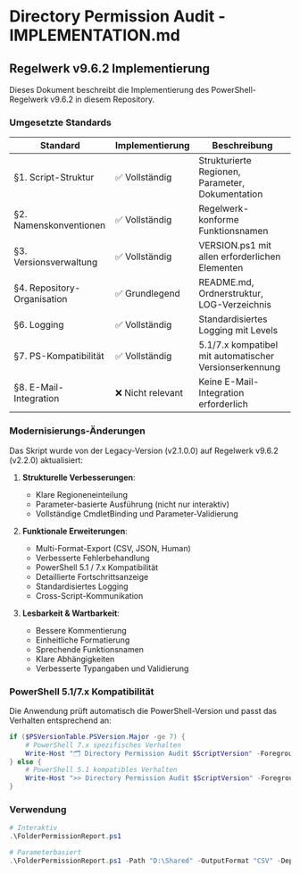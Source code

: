 # Directory Permission Audit - IMPLEMENTATION.md

## Regelwerk v9.6.2 Implementierung

Dieses Dokument beschreibt die Implementierung des PowerShell-Regelwerk v9.6.2 in diesem Repository.

### Umgesetzte Standards

| Standard | Implementierung | Beschreibung |
|----------|----------------|-------------|
| §1. Script-Struktur | ✅ Vollständig | Strukturierte Regionen, Parameter, Dokumentation |
| §2. Namenskonventionen | ✅ Vollständig | Regelwerk-konforme Funktionsnamen |
| §3. Versionsverwaltung | ✅ Vollständig | VERSION.ps1 mit allen erforderlichen Elementen |
| §4. Repository-Organisation | ✅ Grundlegend | README.md, Ordnerstruktur, LOG-Verzeichnis |
| §6. Logging | ✅ Vollständig | Standardisiertes Logging mit Levels |
| §7. PS-Kompatibilität | ✅ Vollständig | 5.1/7.x kompatibel mit automatischer Versionserkennung |
| §8. E-Mail-Integration | ❌ Nicht relevant | Keine E-Mail-Integration erforderlich |

### Modernisierungs-Änderungen

Das Skript wurde von der Legacy-Version (v2.1.0.0) auf Regelwerk v9.6.2 (v2.2.0) aktualisiert:

1. **Strukturelle Verbesserungen**:
   - Klare Regioneneinteilung
   - Parameter-basierte Ausführung (nicht nur interaktiv)
   - Vollständige CmdletBinding und Parameter-Validierung

2. **Funktionale Erweiterungen**:
   - Multi-Format-Export (CSV, JSON, Human)
   - Verbesserte Fehlerbehandlung
   - PowerShell 5.1 / 7.x Kompatibilität
   - Detaillierte Fortschrittsanzeige
   - Standardisiertes Logging
   - Cross-Script-Kommunikation

3. **Lesbarkeit & Wartbarkeit**:
   - Bessere Kommentierung
   - Einheitliche Formatierung
   - Sprechende Funktionsnamen
   - Klare Abhängigkeiten
   - Verbesserte Typangaben und Validierung

### PowerShell 5.1/7.x Kompatibilität

Die Anwendung prüft automatisch die PowerShell-Version und passt das Verhalten entsprechend an:

```powershell
if ($PSVersionTable.PSVersion.Major -ge 7) {
    # PowerShell 7.x spezifisches Verhalten
    Write-Host "🗂️ Directory Permission Audit $ScriptVersion" -ForegroundColor Green
} else {
    # PowerShell 5.1 kompatibles Verhalten
    Write-Host ">> Directory Permission Audit $ScriptVersion" -ForegroundColor Green
}
```

### Verwendung

```powershell
# Interaktiv
.\FolderPermissionReport.ps1

# Parameterbasiert
.\FolderPermissionReport.ps1 -Path "D:\Shared" -OutputFormat "CSV" -Depth 2
```